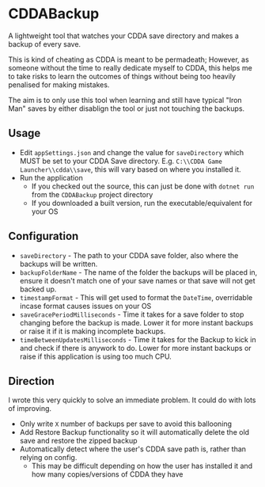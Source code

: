 # CDDABackup

A lightweight tool that watches your CDDA save directory and makes a backup of every save.

This is kind of cheating as CDDA is meant to be permadeath; However, as someone without the time to really dedicate myself to CDDA, this helps me to take risks to learn the outcomes of things without being too heavily penalised for making mistakes. 

The aim is to only use this tool when learning and still have typical "Iron Man" saves by either disablign the tool or just not touching the backups.

## Usage

- Edit `appSettings.json` and change the value for `saveDirectory` which MUST be set to your CDDA Save directory. E.g. `C:\\CDDA Game Launcher\\cdda\\save`, this will vary based on where you installed it.
- Run the application
  - If you checked out the source, this can just be done with `dotnet run` from the `CDDABackup` project 
  directory
  - If you downloaded a built version, run the executable/equivalent for your OS

## Configuration
- `saveDirectory` - The path to your CDDA save folder, also where the backups will be written.
- `backupFolderName` - The name of the folder the backups will be placed in, ensure it doesn't match one of your save names or that save will not get backed up.
- `timestampFormat` - This will get used to format the `DateTime`, overridable incase format causes issues on your OS
- `saveGracePeriodMilliseconds` - Time it takes for a save folder to stop changing before the backup is made. Lower it for more instant backups or raise it if it is making incomplete backups.
- `timeBetweenUpdatesMilliseconds` - Time it takes for the Backup to kick in and check if there is anywork to do. Lower for more instant backups or raise if this application is using too much CPU.

## Direction

I wrote this very quickly to solve an immediate problem. It could do with lots of improving.

- Only write `X` number of backups per save to avoid this ballooning
- Add Restore Backup functionality so it will automatically delete the old save and restore the zipped backup
- Automatically detect where the user's CDDA save path is, rather than relying on config. 
  - This may be difficult depending on how the user has installed it and how many copies/versions of CDDA they have